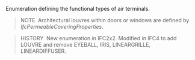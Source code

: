 Enumeration defining the functional types of air terminals.

> NOTE&nbsp; Architectural louvres within doors or windows are defined by _IfcPermeableCoveringProperties_.

> HISTORY&nbsp; New enumeration in IFC2x2. Modified in IFC4 to add LOUVRE and remove EYEBALL, IRIS, LINEARGRILLE, LINEARDIFFUSER.